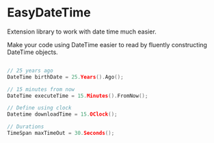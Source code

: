 # EasyDateTime
Extension library to work with date time much easier.

Make your code using DateTime easier to read by fluently constructing DateTime objects.

```c

// 25 years ago
DateTime birthDate = 25.Years().Ago();

// 15 minutes from now
DateTime executeTime = 15.Minutes().FromNow();

// Define using clock
Datetime downloadTime = 15.OClock();

// Durations
TimeSpan maxTimeOut = 30.Seconds();

```